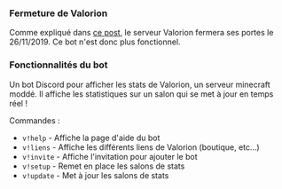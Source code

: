 ### Fermeture de Valorion

Comme expliqué dans [ce post](https://www.twitlonger.com/show/n_1sr2t43), le serveur Valorion fermera ses portes le 26/11/2019. Ce bot n'est donc plus fonctionnel.

### Fonctionnalités du bot

Un bot Discord pour afficher les stats de Valorion, un serveur minecraft moddé.
Il affiche les statistiques sur un salon qui se met à jour en temps réel !

Commandes :

* `v!help` - Affiche la page d'aide du bot
* `v!liens` - Affiche les différents liens de Valorion (boutique, etc...)
* `v!invite` - Affiche l'invitation pour ajouter le bot
* `v!setup` - Remet en place les salons de stats
* `v!update` - Met à jour les salons de stats
